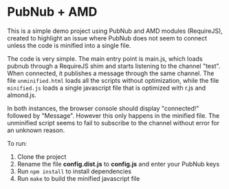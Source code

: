 PubNub + AMD
============

This is a simple demo project using PubNub and AMD modules (RequireJS), created to highlight an issue where PubNub does not seem to connect unless the code is minified into a single file.

The code is very simple. The main entry point is main.js, which loads pubnub through a RequireJS shim and starts listening to the channel "test". When connected, it publishes a message through the same channel. The file `unminified.html` loads all the scripts without optimization, while the file `minified.js` loads a single javascript file that is optimized with r.js and almond.js.

In both instances, the browser console should display "connected!" followed by "Message". However this only happens in the minified file. The unminified script seems to fail to subscribe to the channel without error for an unknown reason.

To run:

1. Clone the project
2. Rename the file **config.dist.js** to **config.js** and enter your PubNub keys
3. Run `npm install` to install dependencies
4. Run `make` to build the minified javascript file